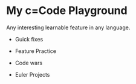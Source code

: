 # My c=Code Playground

Any interesting learnable feature in any language.

- Guick fixes

- Feature Practice

- Code wars

- Euler Projects


